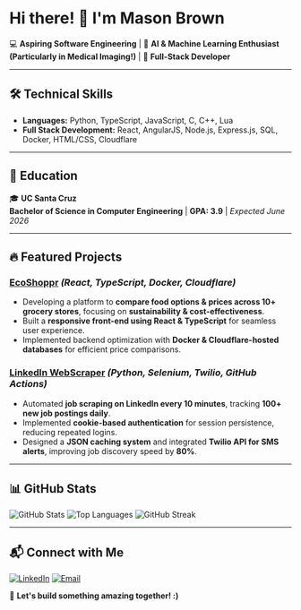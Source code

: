 # Hi there! 👋 I'm Mason Brown

💻 **Aspiring Software Engineering** | 🚀 **AI & Machine Learning Enthusiast (Particularly in Medical Imaging!)** | 🎯 **Full-Stack Developer**

---

## 🛠 Technical Skills
- **Languages:** Python, TypeScript, JavaScript, C, C++, Lua
- **Full Stack Development:** React, AngularJS, Node.js, Express.js, SQL, Docker, HTML/CSS, Cloudflare

---

## 📖 Education
🎓 **UC Santa Cruz**  
**Bachelor of Science in Computer Engineering** | **GPA: 3.9** | *Expected June 2026*  

---

## 🔥 Featured Projects
### [**EcoShoppr**](https://github.com/yourusername/ecoshoppr) *(React, TypeScript, Docker, Cloudflare)*
- Developing a platform to **compare food options & prices across 10+ grocery stores**, focusing on **sustainability & cost-effectiveness**.
- Built a **responsive front-end using React & TypeScript** for seamless user experience.
- Implemented backend optimization with **Docker & Cloudflare-hosted databases** for efficient price comparisons.

### [**LinkedIn WebScraper**](https://github.com/yourusername/linkedin-webscraper) *(Python, Selenium, Twilio, GitHub Actions)*
- Automated **job scraping on LinkedIn every 10 minutes**, tracking **100+ new job postings daily**.
- Implemented **cookie-based authentication** for session persistence, reducing repeated logins.
- Designed a **JSON caching system** and integrated **Twilio API for SMS alerts**, improving job discovery speed by **80%**.

---

## 📊 GitHub Stats
![GitHub Stats](https://github-readme-stats.vercel.app/api?username=MasonSBrown&show_icons=true&theme=light)
![Top Languages](https://github-readme-stats.vercel.app/api/top-langs/?username=MasonSBrown&layout=compact&theme=light)
![GitHub Streak](https://github-readme-streak-stats.herokuapp.com/?user=MasonSBrown&theme=light)

---

## 📬 Connect with Me
[![LinkedIn](https://img.shields.io/badge/LinkedIn-Profile-blue?logo=linkedin)](https://linkedin.com/in/mason-s-brown)
[![Email](https://img.shields.io/badge/Email-Contact-orange)](mailto:650.mason.b@gmail.com)

🚀 **Let's build something amazing together! :)**
